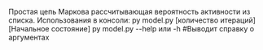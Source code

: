 Простая цепь Маркова рассчитывающая вероятность активности из списка.
Использования в консоли:
py model.py [количество итераций] [Начальное состояние]
py model.py --help или -h #Выводит справку о аргументах
